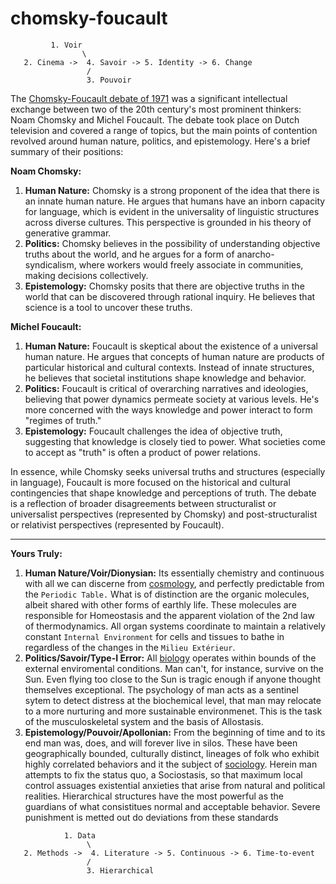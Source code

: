 # chomsky-foucault

```
         1. Voir
                \
   2. Cinema ->  4. Savoir -> 5. Identity -> 6. Change
                 /
                 3. Pouvoir
```

The [Chomsky-Foucault debate of 1971](https://www.youtube.com/watch?v=xpVQ3l5P0A4) was a significant intellectual exchange between two of the 20th century's most prominent thinkers: Noam Chomsky and Michel Foucault. The debate took place on Dutch television and covered a range of topics, but the main points of contention revolved around human nature, politics, and epistemology. Here's a brief summary of their positions:

**Noam Chomsky:**
1. **Human Nature:** Chomsky is a strong proponent of the idea that there is an innate human nature. He argues that humans have an inborn capacity for language, which is evident in the universality of linguistic structures across diverse cultures. This perspective is grounded in his theory of generative grammar.
2. **Politics:** Chomsky believes in the possibility of understanding objective truths about the world, and he argues for a form of anarcho-syndicalism, where workers would freely associate in communities, making decisions collectively.
3. **Epistemology:** Chomsky posits that there are objective truths in the world that can be discovered through rational inquiry. He believes that science is a tool to uncover these truths.

**Michel Foucault:**
1. **Human Nature:** Foucault is skeptical about the existence of a universal human nature. He argues that concepts of human nature are products of particular historical and cultural contexts. Instead of innate structures, he believes that societal institutions shape knowledge and behavior.
2. **Politics:** Foucault is critical of overarching narratives and ideologies, believing that power dynamics permeate society at various levels. He's more concerned with the ways knowledge and power interact to form "regimes of truth."
3. **Epistemology:** Foucault challenges the idea of objective truth, suggesting that knowledge is closely tied to power. What societies come to accept as "truth" is often a product of power relations.

In essence, while Chomsky seeks universal truths and structures (especially in language), Foucault is more focused on the historical and cultural contingencies that shape knowledge and perceptions of truth. The debate is a reflection of broader disagreements between structuralist or universalist perspectives (represented by Chomsky) and post-structuralist or relativist perspectives (represented by Foucault).

---

**Yours Truly:**
1. **Human Nature/Voir/Dionysian:** Its essentially chemistry and continuous with all we can discerne from [cosmology](https://en.wikipedia.org/wiki/Cosmology), and perfectly predictable from the `Periodic Table.` What is of distinction are the organic molecules, albeit shared with other forms of earthly life. These molecules are responsible for Homeostasis and the apparent violation of the 2nd law of thermodynamics. All organ systems coordinate to maintain a relatively constant `Internal Environment` for cells and tissues to bathe in regardless of the changes in the `Milieu Extérieur`. 
2. **Politics/Savoir/Type-I Error:** All [biology](https://en.wikipedia.org/wiki/Biology) operates within bounds of the external enviromental conditions. Man can't, for instance, survive on the Sun. Even flying too close to the Sun is tragic enough if anyone thought themselves exceptional. The psychology of man acts as a sentinel sytem to detect distress at the biochemical level, that man may relocate to a more nurturing and more sustainable environmenet. This is the task of the musculoskeletal system and the basis of Allostasis.
3. **Epistemology/Pouvoir/Apollonian:** From the beginning of time and to its end man was, does, and will forever live in silos. These have been geographically bounded, culturally distinct, lineages of folk who exhibit highly correlated behaviors and it the subject of [sociology](https://en.wikipedia.org/wiki/Sociology). Herein man attempts to fix the status quo, a Sociostasis, so that maximum local control assuages existential anxieties that arise from natural and political realities. Hierarchical structures have the most powerful as the guardians of what consistitues normal and acceptable behavior. Severe punishment is metted out do deviations from these standards

```
            1. Data
                 \
   2. Methods ->  4. Literature -> 5. Continuous -> 6. Time-to-event
                 /
                 3. Hierarchical
```

